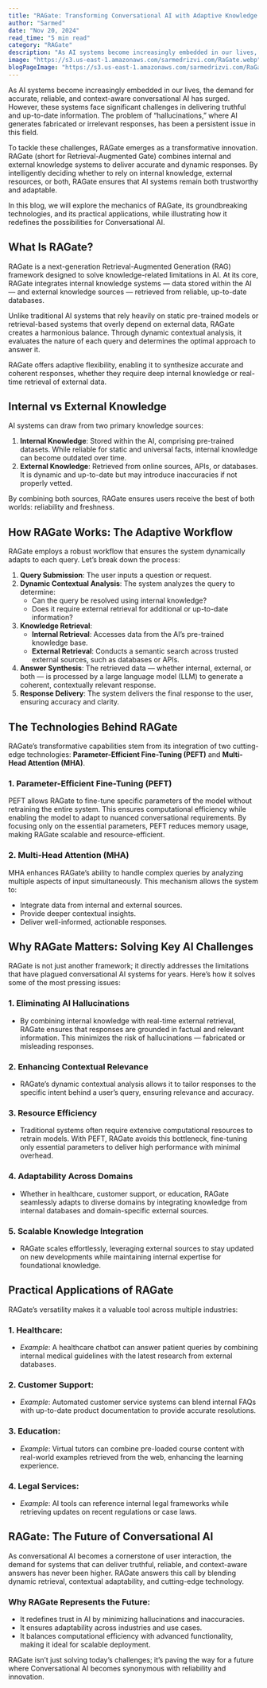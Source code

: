 ```yaml
---
title: "RAGate: Transforming Conversational AI with Adaptive Knowledge Retrieval"
author: "Sarmed"
date: "Nov 20, 2024"
read_time: "5 min read"
category: "RAGate"
description: "As AI systems become increasingly embedded in our lives, the demand for accurate, reliable, and context-aware conversational AI has surged."
image: "https://s3.us-east-1.amazonaws.com/sarmedrizvi.com/RaGate.webp"
blogPageImage: "https://s3.us-east-1.amazonaws.com/sarmedrizvi.com/RaGate.webp"
---
```


As AI systems become increasingly embedded in our lives, the demand for accurate, reliable, and context-aware conversational AI has surged. However, these systems face significant challenges in delivering truthful and up-to-date information. The problem of “hallucinations,” where AI generates fabricated or irrelevant responses, has been a persistent issue in this field.

To tackle these challenges, RAGate emerges as a transformative innovation. RAGate (short for Retrieval-Augmented Gate) combines internal and external knowledge systems to deliver accurate and dynamic responses. By intelligently deciding whether to rely on internal knowledge, external resources, or both, RAGate ensures that AI systems remain both trustworthy and adaptable.

In this blog, we will explore the mechanics of RAGate, its groundbreaking technologies, and its practical applications, while illustrating how it redefines the possibilities for Conversational AI.

## What Is RAGate?

RAGate is a next-generation Retrieval-Augmented Generation (RAG) framework designed to solve knowledge-related limitations in AI. At its core, RAGate integrates internal knowledge systems — data stored within the AI — and external knowledge sources — retrieved from reliable, up-to-date databases.

Unlike traditional AI systems that rely heavily on static pre-trained models or retrieval-based systems that overly depend on external data, RAGate creates a harmonious balance. Through dynamic contextual analysis, it evaluates the nature of each query and determines the optimal approach to answer it.

RAGate offers adaptive flexibility, enabling it to synthesize accurate and coherent responses, whether they require deep internal knowledge or real-time retrieval of external data.

## Internal vs External Knowledge

AI systems can draw from two primary knowledge sources:

1. **Internal Knowledge**: Stored within the AI, comprising pre-trained datasets. While reliable for static and universal facts, internal knowledge can become outdated over time.
2. **External Knowledge**: Retrieved from online sources, APIs, or databases. It is dynamic and up-to-date but may introduce inaccuracies if not properly vetted.

By combining both sources, RAGate ensures users receive the best of both worlds: reliability and freshness.

## How RAGate Works: The Adaptive Workflow

RAGate employs a robust workflow that ensures the system dynamically adapts to each query. Let’s break down the process:

1. **Query Submission**: The user inputs a question or request.
2. **Dynamic Contextual Analysis**: The system analyzes the query to determine:
    - Can the query be resolved using internal knowledge?
    - Does it require external retrieval for additional or up-to-date information?
3. **Knowledge Retrieval**:
    - **Internal Retrieval**: Accesses data from the AI’s pre-trained knowledge base.
    - **External Retrieval**: Conducts a semantic search across trusted external sources, such as databases or APIs.
4. **Answer Synthesis**: The retrieved data — whether internal, external, or both — is processed by a large language model (LLM) to generate a coherent, contextually relevant response.
5. **Response Delivery**: The system delivers the final response to the user, ensuring accuracy and clarity.

## The Technologies Behind RAGate

RAGate’s transformative capabilities stem from its integration of two cutting-edge technologies: **Parameter-Efficient Fine-Tuning (PEFT)** and **Multi-Head Attention (MHA)**.

### 1. Parameter-Efficient Fine-Tuning (PEFT)

PEFT allows RAGate to fine-tune specific parameters of the model without retraining the entire system. This ensures computational efficiency while enabling the model to adapt to nuanced conversational requirements. By focusing only on the essential parameters, PEFT reduces memory usage, making RAGate scalable and resource-efficient.

### 2. Multi-Head Attention (MHA)

MHA enhances RAGate’s ability to handle complex queries by analyzing multiple aspects of input simultaneously. This mechanism allows the system to:

- Integrate data from internal and external sources.
- Provide deeper contextual insights.
- Deliver well-informed, actionable responses.

## Why RAGate Matters: Solving Key AI Challenges

RAGate is not just another framework; it directly addresses the limitations that have plagued conversational AI systems for years. Here’s how it solves some of the most pressing issues:

### 1. Eliminating AI Hallucinations

- By combining internal knowledge with real-time external retrieval, RAGate ensures that responses are grounded in factual and relevant information. This minimizes the risk of hallucinations — fabricated or misleading responses.

### 2. Enhancing Contextual Relevance

- RAGate’s dynamic contextual analysis allows it to tailor responses to the specific intent behind a user’s query, ensuring relevance and accuracy.

### 3. Resource Efficiency

- Traditional systems often require extensive computational resources to retrain models. With PEFT, RAGate avoids this bottleneck, fine-tuning only essential parameters to deliver high performance with minimal overhead.

### 4. Adaptability Across Domains

- Whether in healthcare, customer support, or education, RAGate seamlessly adapts to diverse domains by integrating knowledge from internal databases and domain-specific external sources.

### 5. Scalable Knowledge Integration

- RAGate scales effortlessly, leveraging external sources to stay updated on new developments while maintaining internal expertise for foundational knowledge.

## Practical Applications of RAGate

RAGate’s versatility makes it a valuable tool across multiple industries:

### 1. Healthcare:

- _Example_: A healthcare chatbot can answer patient queries by combining internal medical guidelines with the latest research from external databases.

### 2. Customer Support:

- _Example_: Automated customer service systems can blend internal FAQs with up-to-date product documentation to provide accurate resolutions.

### 3. Education:

- _Example_: Virtual tutors can combine pre-loaded course content with real-world examples retrieved from the web, enhancing the learning experience.

### 4. Legal Services:

- _Example_: AI tools can reference internal legal frameworks while retrieving updates on recent regulations or case laws.

## RAGate: The Future of Conversational AI

As conversational AI becomes a cornerstone of user interaction, the demand for systems that can deliver truthful, reliable, and context-aware answers has never been higher. RAGate answers this call by blending dynamic retrieval, contextual adaptability, and cutting-edge technology.

### Why RAGate Represents the Future:

- It redefines trust in AI by minimizing hallucinations and inaccuracies.
- It ensures adaptability across industries and use cases.
- It balances computational efficiency with advanced functionality, making it ideal for scalable deployment.

RAGate isn’t just solving today’s challenges; it’s paving the way for a future where Conversational AI becomes synonymous with reliability and innovation.
